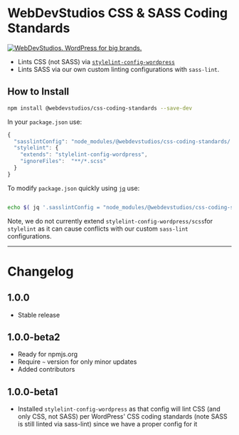 # WebDevStudios CSS & SASS Coding Standards

<a href="https://webdevstudios.com/contact/"><img src="https://webdevstudios.com/wp-content/uploads/2018/04/wds-github-banner.png" alt="WebDevStudios. WordPress for big brands."></a>

- Lints CSS (not SASS) via [`stylelint-config-wordpress`](https://www.npmjs.com/package/stylelint-config-wordpress)
- Lints SASS via our own custom linting configurations with `sass-lint`.

## How to Install

```bash
npm install @webdevstudios/css-coding-standards --save-dev
```

In your `package.json` use:

```js
{
  "sasslintConfig": "node_modules/@webdevstudios/css-coding-standards/.sass-lint.yml",
  "stylelint": {
    "extends": "stylelint-config-wordpress",
    "ignoreFiles":  "**/*.scss"
  }
}
```

To modify `package.json` quickly using [`jq`](https://stedolan.github.io/jq/) use:

```bash

echo $( jq '.sasslintConfig = "node_modules/@webdevstudios/css-coding-standards/.sass-lint.yml"' package.json ) | jq . > package-tmp.json && mv package-tmp.json package.json && echo $( jq '.stylelint = {"extends": "stylelint-config-wordpress","ignoreFiles": "**/*.scss"}' package.json ) | jq . > package-tmp.json && mv package-tmp.json package.json
```



Note, we do not currently extend `stylelint-config-wordpress/scss`for `stylelint` as it can cause conflicts with our custom `sass-lint` configurations.

____________

# Changelog 

## 1.0.0

- Stable release

## 1.0.0-beta2

- Ready for npmjs.org
- Require `~` version for only minor updates
- Added contributors

## 1.0.0-beta1

- Installed `stylelint-config-wordpress` as that config will lint CSS (and only CSS, not SASS) per WordPress' CSS coding standards (note SASS is still linted via sass-lint) since we have a proper config for it
